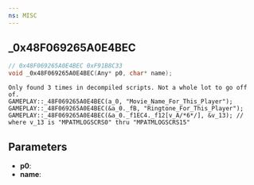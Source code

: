 ```yaml
---
ns: MISC
---
```

## _0x48F069265A0E4BEC

```c
// 0x48F069265A0E4BEC 0xF91B8C33
void _0x48F069265A0E4BEC(Any* p0, char* name);
```

```
Only found 3 times in decompiled scripts. Not a whole lot to go off of.  
GAMEPLAY::_48F069265A0E4BEC(a_0, "Movie_Name_For_This_Player");  
GAMEPLAY::_48F069265A0E4BEC(&a_0._fB, "Ringtone_For_This_Player");  
GAMEPLAY::_48F069265A0E4BEC(&a_0._f1EC4._f12[v_A/*6*/], &v_13); // where v_13 is "MPATMLOGSCRS0" thru "MPATMLOGSCRS15"  
```

## Parameters
* **p0**: 
* **name**: 

